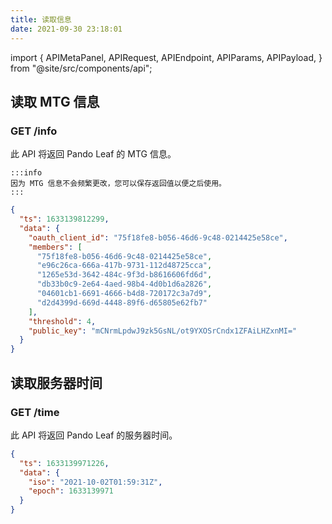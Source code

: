 ```yaml
---
title: 读取信息
date: 2021-09-30 23:18:01
---
```


import { APIMetaPanel, APIRequest, APIEndpoint, APIParams, APIPayload, } from "@site/src/components/api";


## 读取 MTG 信息

### GET /info

此 API 将返回 Pando Leaf 的 MTG 信息。

````mdx-code-block
:::info
因为 MTG 信息不会频繁更改，您可以保存返回值以便之后使用。
:::
````

<APIEndpoint base="https://leaf-api.pando.im/api" url="/info" />

<APIMetaPanel />

<APIRequest title="读取 MTG 信息" method="GET" isPublic base="https://leaf-api.pando.im/api" url='/info' />

```json title="Response"
{
  "ts": 1633139812299,
  "data": {
    "oauth_client_id": "75f18fe8-b056-46d6-9c48-0214425e58ce",
    "members": [
      "75f18fe8-b056-46d6-9c48-0214425e58ce",
      "e96c26ca-666a-417b-9731-112d48725cca",
      "1265e53d-3642-484c-9f3d-b8616606fd6d",
      "db33b0c9-2e64-4aed-98b4-4d0b1d6a2826",
      "04601cb1-6691-4666-b4d8-720172c3a7d9",
      "d2d4399d-669d-4448-89f6-d65805e62fb7"
    ],
    "threshold": 4,
    "public_key": "mCNrmLpdwJ9zk5GsNL/ot9YXOSrCndx1ZFAiLHZxnMI="
  }
}
```

## 读取服务器时间

### GET /time

此 API 将返回 Pando Leaf 的服务器时间。

<APIEndpoint base="https://leaf-api.pando.im/api" url="/time" />

<APIMetaPanel />

<APIRequest title="读取服务器时间" method="GET" isPublic base="https://leaf-api.pando.im/api" url='/time' />

```json title="Response"
{
  "ts": 1633139971226,
  "data": {
    "iso": "2021-10-02T01:59:31Z",
    "epoch": 1633139971
  }
}
```
